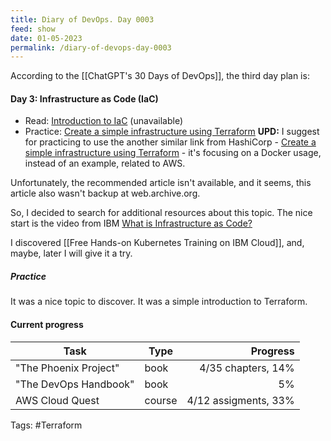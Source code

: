 ```yaml
---
title: Diary of DevOps. Day 0003
feed: show
date: 01-05-2023
permalink: /diary-of-devops-day-0003
---
```


According to the [[ChatGPT's 30 Days of DevOps]], the third day plan is:

#### **Day 3: Infrastructure as Code (IaC)**
- Read: [Introduction to IaC](https://www.infoworld.com/article/3270636/what-is-infrastructure-as-code-iac.html) (unavailable)
- Practice: [Create a simple infrastructure using Terraform](https://learn.hashicorp.com/tutorials/terraform/infrastructure-as-code)
**UPD:** I suggest for practicing to use the another similar link from HashiCorp - [Create a simple infrastructure using Terraform](https://developer.hashicorp.com/terraform/tutorials/docker-get-started/infrastructure-as-code) - it's focusing on a Docker usage, instead of an example, related to AWS.

Unfortunately, the recommended article isn't available, and it seems, this article also wasn't backup at web.archive.org.

So, I decided to search for additional resources about this topic.
The nice start is the video from IBM [What is Infrastructure as Code?](https://www.youtube.com/watch?v=zWw2wuiKd5o)

I discovered [[Free Hands-on Kubernetes Training on IBM Cloud]], and, maybe, later I will give it a try.

##### Practice
It was a nice topic to discover. It was a simple introduction to Terraform.


#### Current progress

Task | Type | Progress
--- | --- | ---:
"The Phoenix Project" | book | 4/35 chapters, 14%
"The DevOps Handbook" | book | 5%
AWS Cloud Quest | course | 4/12 assigments, 33%


Tags: #Terraform

